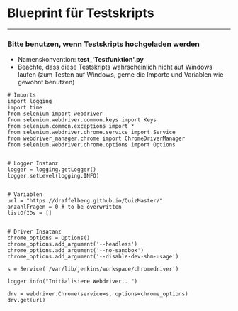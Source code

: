 # Blueprint für Testskripts
---
### Bitte benutzen, wenn Testskripts hochgeladen werden
- Namenskonvention: **test_'Testfunktion'.py**
- Beachte, dass diese Testskripts wahrscheinlich nicht auf Windows laufen (zum Testen auf Windows, gerne die Importe und Variablen wie gewohnt benutzen)

```
# Imports
import logging
import time
from selenium import webdriver
from selenium.webdriver.common.keys import Keys
from selenium.common.exceptions import *
from selenium.webdriver.chrome.service import Service
from webdriver_manager.chrome import ChromeDriverManager
from selenium.webdriver.chrome.options import Options


# Logger Instanz
logger = logging.getLogger()
logger.setLevel(logging.INFO)


# Variablen
url = "https://draffelberg.github.io/QuizMaster/"
anzahlFragen = 0 # to be overwritten
listOfIDs = []


# Driver Insatanz
chrome_options = Options()
chrome_options.add_argument('--headless')
chrome_options.add_argument('--no-sandbox')
chrome_options.add_argument('--disable-dev-shm-usage')

s = Service('/var/lib/jenkins/workspace/chromedriver')

logger.info("Initialisiere Webdriver.. ")

drv = webdriver.Chrome(service=s, options=chrome_options)
drv.get(url)
```
